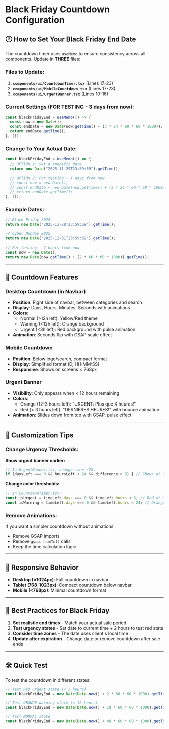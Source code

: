# Black Friday Countdown Configuration

## 🕐 How to Set Your Black Friday End Date

The countdown timer uses `useMemo` to ensure consistency across all components. Update in **THREE** files:

### Files to Update:

1. **`components/ui/CountdownTimer.tsx`** (Lines 17-23)
2. **`components/ui/MobileCountdown.tsx`** (Lines 17-23)  
3. **`components/ui/UrgentBanner.tsx`** (Lines 10-16)

### Current Settings (FOR TESTING - 3 days from now):
```typescript
const blackFridayEnd = useMemo(() => {
  const now = new Date();
  const endDate = new Date(now.getTime() + (3 * 24 * 60 * 60 * 1000)); // 3 days
  return endDate.getTime();
}, []);
```

### Change To Your Actual Date:
```typescript
const blackFridayEnd = useMemo(() => {
  // OPTION 1: Set a specific date
  return new Date("2025-11-29T23:59:59").getTime();
  
  // OPTION 2: For testing - X days from now
  // const now = new Date();
  // const endDate = new Date(now.getTime() + (3 * 24 * 60 * 60 * 1000));
  // return endDate.getTime();
}, []);
```

### Example Dates:
```typescript
// Black Friday 2025
return new Date("2025-11-28T23:59:59").getTime();

// Cyber Monday 2025
return new Date("2025-12-01T23:59:59").getTime();

// For testing - 2 hours from now
const now = new Date();
return new Date(now.getTime() + (2 * 60 * 60 * 1000)).getTime();
```

---

## 🎨 Countdown Features

### Desktop Countdown (in Navbar)
- **Position**: Right side of navbar, between categories and search
- **Display**: Days, Hours, Minutes, Seconds with animations
- **Colors**:
  - Normal (>12h left): Yellow/Red theme
  - Warning (<12h left): Orange background
  - Urgent (<3h left): Red background with pulse animation
- **Animation**: Seconds flip with GSAP scale effect

### Mobile Countdown
- **Position**: Below logo/search, compact format
- **Display**: Simplified format (Dj HH:MM:SS)
- **Responsive**: Shows on screens < 768px

### Urgent Banner
- **Visibility**: Only appears when < 12 hours remaining
- **Colors**:
  - Orange (12-3 hours left): "URGENT: Plus que X heures!"
  - Red (< 3 hours left): "DERNIÈRES HEURES!" with bounce animation
- **Animation**: Slides down from top with GSAP, pulse effect

---

## 🚀 Customization Tips

### Change Urgency Thresholds:

**Show urgent banner earlier:**
```typescript
// In UrgentBanner.tsx, change line ~25:
if (daysLeft === 0 && hoursLeft < 24 && difference > 0) { // Shows at 24h instead of 12h
```

**Change color thresholds:**
```typescript
// In CountdownTimer.tsx:
const isUrgent = timeLeft.days === 0 && timeLeft.hours < 6; // Red at 6h instead of 3h
const isWarning = timeLeft.days === 0 && timeLeft.hours < 24; // Orange at 24h instead of 12h
```

### Remove Animations:
If you want a simpler countdown without animations:
- Remove GSAP imports
- Remove `gsap.fromTo()` calls
- Keep the time calculation logic

---

## 📱 Responsive Behavior

- **Desktop (≥1024px)**: Full countdown in navbar
- **Tablet (768-1023px)**: Compact countdown below navbar
- **Mobile (<768px)**: Minimal countdown format

---

## 🎯 Best Practices for Black Friday

1. **Set realistic end times** - Match your actual sale period
2. **Test urgency states** - Set date to current time + 2 hours to test red state
3. **Consider time zones** - The date uses client's local time
4. **Update after expiration** - Change date or remove countdown after sale ends

---

## 🛠️ Quick Test

To test the countdown in different states:

```typescript
// Test RED urgent state (< 3 hours)
const blackFridayEnd = new Date(Date.now() + 2 * 60 * 60 * 1000).getTime(); // 2 hours from now

// Test ORANGE warning state (< 12 hours)
const blackFridayEnd = new Date(Date.now() + 10 * 60 * 60 * 1000).getTime(); // 10 hours from now

// Test NORMAL state
const blackFridayEnd = new Date(Date.now() + 48 * 60 * 60 * 1000).getTime(); // 2 days from now
```

